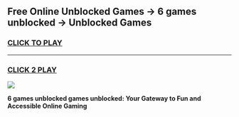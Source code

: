 
## Free Online Unblocked Games → 6 games unblocked → Unblocked Games
<h3>
<a href="https://premium.freeplayer.one?title=6_games_unblocked&ref=21F">CLICK TO PLAY</a></h3>
<hr>

<h3>
<a href="https://premium.freeplayer.one?title=6_games_unblocked&ref=21F">CLICK 2 PLAY</a>
  
</h3>

<a href="https://premium.freeplayer.one?title=6_games_unblocked&ref=21F/"><img src="https://clearcache.store/games.png"></a>


**6 games unblocked games unblocked: Your Gateway to Fun and Accessible Online Gaming**
